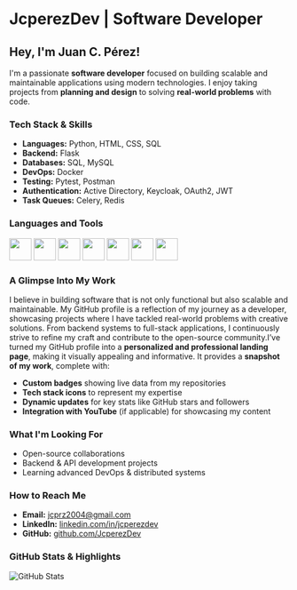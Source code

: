# JcperezDev | Software Developer

## Hey, I'm Juan C. Pérez!  
I'm a passionate **software developer** focused on building scalable and maintainable applications using modern technologies. I enjoy taking projects from **planning and design** to solving **real-world problems** with code.

### Tech Stack & Skills
- **Languages:** Python, HTML, CSS, SQL
- **Backend:** Flask
- **Databases:** SQL, MySQL
- **DevOps:** Docker
- **Testing:** Pytest, Postman
- **Authentication:** Active Directory, Keycloak, OAuth2, JWT
- **Task Queues:** Celery, Redis

### Languages and Tools
<p align="left">
  <img src="https://cdn.jsdelivr.net/gh/devicons/devicon/icons/python/python-original.svg" width="40" height="40"/>
  <img src="https://cdn.jsdelivr.net/gh/devicons/devicon/icons/git/git-original.svg" width="40" height="40"/>
  <img src="https://cdn.jsdelivr.net/gh/devicons/devicon/icons/html5/html5-original.svg" width="40" height="40"/>
  <img src="https://cdn.jsdelivr.net/gh/devicons/devicon/icons/css3/css3-original.svg" width="40" height="40"/>
  <img src="https://cdn.jsdelivr.net/gh/devicons/devicon/icons/javascript/javascript-original.svg" width="40" height="40"/>
  <img src="https://cdn.jsdelivr.net/gh/devicons/devicon/icons/docker/docker-original.svg" width="40" height="40"/>
  <img src="https://cdn.jsdelivr.net/gh/devicons/devicon/icons/github/github-original.svg" width="40" height="40"/>
</p>

### A Glimpse Into My Work
I believe in building software that is not only functional but also scalable and maintainable. My GitHub profile is a reflection of my journey as a developer, showcasing projects where I have tackled real-world problems with creative solutions. From backend systems to full-stack applications, I continuously strive to refine my craft and contribute to the open-source community.I’ve turned my GitHub profile into a **personalized and professional landing page**, making it visually appealing and informative. It provides a **snapshot of my work**, complete with:
- **Custom badges** showing live data from my repositories
- **Tech stack icons** to represent my expertise
- **Dynamic updates** for key stats like GitHub stars and followers
- **Integration with YouTube** (if applicable) for showcasing my content

### What I'm Looking For
- Open-source collaborations 
- Backend & API development projects
- Learning advanced DevOps & distributed systems

### How to Reach Me
- **Email:** jcprz2004@gmail.com
- **LinkedIn:** [linkedin.com/in/jcperezdev](www.linkedin.com/in/jcperez08)
- **GitHub:** [github.com/JcperezDev](https://github.com/JcperezDev)

### GitHub Stats & Highlights
![GitHub Stats](https://github-readme-stats.vercel.app/api?username=JcperezDev&show_icons=true&theme=radical)  
